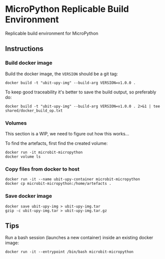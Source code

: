 # MicroPython Replicable Build Environment

Replicable build environment for MicroPython

## Instructions

### Build docker image

Build the docker image, the `VERSION` should be a git tag:

```
docker build -t "ubit-upy-img" --build-arg VERSION=v1.0.0 .
```

To keep good traceability it's better to save the build output, so preferably do:

```
docker build -t "ubit-upy-img" --build-arg VERSION=v1.0.0 . 2>&1 | tee shared/docker_build_op.txt
```

### Volumes

This section is a WIP, we need to figure out how this works...

To find the artefacts, first find the created volume:

```
docker run -it microbit-micropython
docker volume ls
```

### Copy files from docker to host

```
docker run -it --name ubit-upy-container microbit-micropython
docker cp microbit-micropython:/home/artefacts .
```


### Save docker image

```
docker save ubit-upy-img > ubit-upy-img.tar
gzip -c ubit-upy-img.tar > ubit-upy-img.tar.gz
```


## Tips

Run a bash session (launches a new container) inside an existing docker image:

```
docker run -it --entrypoint /bin/bash microbit-micropython
```
